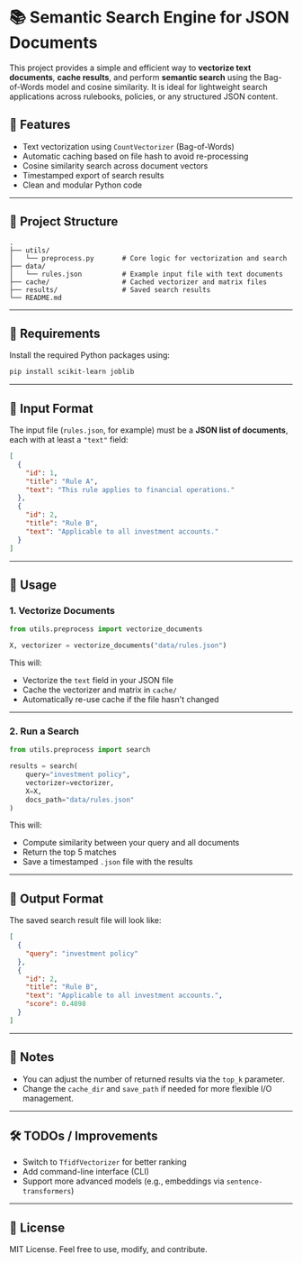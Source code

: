 
# 📚 Semantic Search Engine for JSON Documents

This project provides a simple and efficient way to **vectorize text documents**, **cache results**, and perform **semantic search** using the Bag-of-Words model and cosine similarity. It is ideal for lightweight search applications across rulebooks, policies, or any structured JSON content.

## 🔧 Features

- Text vectorization using `CountVectorizer` (Bag-of-Words)
- Automatic caching based on file hash to avoid re-processing
- Cosine similarity search across document vectors
- Timestamped export of search results
- Clean and modular Python code

---

## 📁 Project Structure

```
.
├── utils/
│   └── preprocess.py       # Core logic for vectorization and search
├── data/
│   └── rules.json          # Example input file with text documents
├── cache/                  # Cached vectorizer and matrix files
├── results/                # Saved search results
└── README.md
```

---

## 🧩 Requirements

Install the required Python packages using:

```bash
pip install scikit-learn joblib
```

---

## 📄 Input Format

The input file (`rules.json`, for example) must be a **JSON list of documents**, each with at least a `"text"` field:

```json
[
  {
    "id": 1,
    "title": "Rule A",
    "text": "This rule applies to financial operations."
  },
  {
    "id": 2,
    "title": "Rule B",
    "text": "Applicable to all investment accounts."
  }
]
```

---

## 🚀 Usage

### 1. Vectorize Documents

```python
from utils.preprocess import vectorize_documents

X, vectorizer = vectorize_documents("data/rules.json")
```

This will:
- Vectorize the `text` field in your JSON file
- Cache the vectorizer and matrix in `cache/`
- Automatically re-use cache if the file hasn't changed

---

### 2. Run a Search

```python
from utils.preprocess import search

results = search(
    query="investment policy",
    vectorizer=vectorizer,
    X=X,
    docs_path="data/rules.json"
)
```

This will:
- Compute similarity between your query and all documents
- Return the top 5 matches
- Save a timestamped `.json` file with the results

---

## 💾 Output Format

The saved search result file will look like:

```json
[
  {
    "query": "investment policy"
  },
  {
    "id": 2,
    "title": "Rule B",
    "text": "Applicable to all investment accounts.",
    "score": 0.4898
  }
]
```

---

## 📌 Notes

- You can adjust the number of returned results via the `top_k` parameter.
- Change the `cache_dir` and `save_path` if needed for more flexible I/O management.

---

## 🛠️ TODOs / Improvements

- Switch to `TfidfVectorizer` for better ranking
- Add command-line interface (CLI)
- Support more advanced models (e.g., embeddings via `sentence-transformers`)

---

## 📝 License

MIT License. Feel free to use, modify, and contribute.
